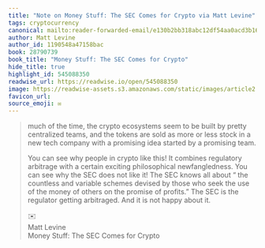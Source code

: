 ```yaml
---
title: "Note on Money Stuff: The SEC Comes for Crypto via Matt Levine"
tags: cryptocurrency
canonical: mailto:reader-forwarded-email/e130b2bb318abc12df54aa0acd3b1668
author: Matt Levine
author_id: 1190548a47158bac
book: 28790739
book_title: "Money Stuff: The SEC Comes for Crypto"
hide_title: true
highlight_id: 545088350
readwise_url: https://readwise.io/open/545088350
image: https://readwise-assets.s3.amazonaws.com/static/images/article2.74d541386bbf.png
favicon_url: 
source_emoji: ✉️
---
```


> much of the time, the crypto ecosystems seem to be built by pretty centralized teams, and the tokens are sold as more or less stock in a new tech company with a promising idea started by a promising team.
> 
> You can see why people in crypto like this! It combines regulatory arbitrage with a certain exciting philosophical newfangledness. You can see why the SEC does not like it! The SEC knows all about “ the countless and variable schemes devised by those who seek the use of the money of others on the promise of profits.” The SEC is the regulator getting arbitraged. And it is not happy about it.
> <div class="quoteback-footer"><div class="quoteback-avatar"><span class="mini-emoji"> ✉️</span></div><div class="quoteback-metadata"><div class="metadata-inner"><span style="display:none">FROM:</span><div aria-label="Matt Levine" class="quoteback-author"> Matt Levine</div><div aria-label="Money Stuff: The SEC Comes for Crypto" class="quoteback-title"> Money Stuff: The SEC Comes for Crypto</div></div></div></div>